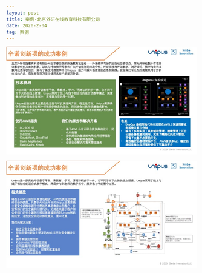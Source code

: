 ```yaml
---
layout: post
title: 案例-北京外研在线教育科技有限公司
date: 2020-2-04 
tag: 案例
---
```


![](/images/posts/3.jpeg)
    
![](/images/posts/4.jpeg)

